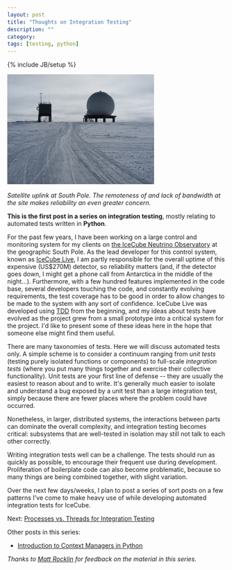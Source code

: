 ```yaml
---
layout: post
title: "Thoughts on Integration Testing"
description: ""
category: 
tags: [testing, python]
---
```

{% include JB/setup %}

![Satellite uplink at South Pole](/images/5403111969_44e4335f43_b_sm.jpg)

*Satellite uplink at South Pole.  The remoteness of and lack of bandwidth at the site makes reliability an even greater concern.*

**This is the first post in a series on integration testing**, mostly
 relating to automated tests written in **Python**.

For the past few years, I have been working on a large control and
monitoring system for my clients on [the IceCube Neutrino
Observatory](http://icecube.wisc.edu) at the geographic South Pole. As
the lead developer for this control system, known as [IceCube
Live](http://www.npxdesigns.com/projects/icecube-live/), I am partly
responsible for the overall uptime of this expensive (US$270M)
detector, so reliability matters (and, if the detector goes down, I
might get a phone call from Antarctica in the middle of the night...).
Furthermore, with a few hundred features implemented in the code base,
several developers touching the code, and constantly evolving
requirements, the test coverage has to be good in order to allow
changes to be made to the system with any sort of confidence. IceCube
Live was developed using [TDD](http://en.wikipedia.org/wiki/Test-driven_development)
from the beginning, and my ideas about tests have evolved as the
project grew from a small prototype into a critical system for the
project. I'd like to present some of these ideas here in the hope that
someone else might find them useful.

There are many taxonomies of tests. Here we will discuss automated
tests only. A simple scheme is to consider a continuum ranging from
*unit tests* (testing purely isolated functions or components) to
full-scale *integration tests* (where you put many things together and
exercise their collective functionality). Unit tests are your first
line of defense -- they are usually the easiest to reason about and to
write. It's generally much easier to isolate and understand a bug
exposed by a unit test than a large integration test, simply because
there are fewer places where the problem could have occurred.

Nonetheless, in larger, distributed systems, the interactions between
parts can dominate the overall complexity, and integration testing
becomes critical: subsystems that are well-tested in
isolation may still not talk to each other correctly.

Writing integration tests well can be a challenge. The tests should run
as quickly as possible, to encourage their frequent use during
development. Proliferation of boilerplate code can also become
problematic, because so many things are being combined together, with
slight variation.

Over the next few days/weeks, I plan to post a series of sort posts on
a few patterns I've come to make heavy use of while developing
automated integration tests for IceCube.

Next: [Processes vs. Threads for Integration Testing](/2013/04/19/processes-vs-threads-for-testing/)

Other posts in this series:

- [Introduction to Context Managers in Python](/2013/04/20/introduction-to-context-managers/)

*Thanks to [Matt Rocklin](http://matthewrocklin.com) for feedback on the material in this series*.
